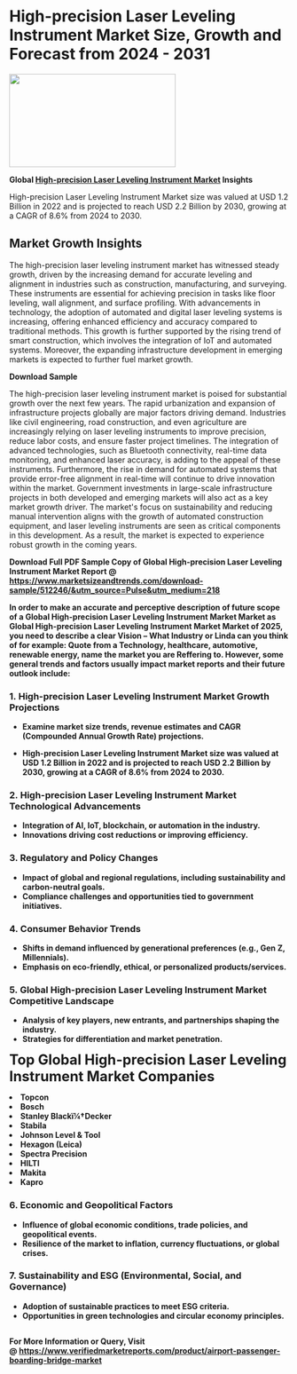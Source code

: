 <H1>High-precision Laser Leveling Instrument Market Size, Growth and Forecast from 2024 - 2031</H1><img class="aligncenter size-medium wp-image-584254" src="https://thirdeyenews.in/wp-content/uploads/2024/09/Global-Market-Research-300x168.jpeg" alt="" width="300" height="168" /><p><strong>Global&nbsp;<a href="https://www.marketsizeandtrends.com/download-sample/512246/&amp;utm_source=Pulse&amp;utm_medium=218">High-precision Laser Leveling Instrument Market</a> Insights</strong></p><p>High-precision Laser Leveling Instrument Market size was valued at USD 1.2 Billion in 2022 and is projected to reach USD 2.2 Billion by 2030, growing at a CAGR of 8.6% from 2024 to 2030.</p><p><h2>Market Growth Insights</h2> <p>The high-precision laser leveling instrument market has witnessed steady growth, driven by the increasing demand for accurate leveling and alignment in industries such as construction, manufacturing, and surveying. These instruments are essential for achieving precision in tasks like floor leveling, wall alignment, and surface profiling. With advancements in technology, the adoption of automated and digital laser leveling systems is increasing, offering enhanced efficiency and accuracy compared to traditional methods. This growth is further supported by the rising trend of smart construction, which involves the integration of IoT and automated systems. Moreover, the expanding infrastructure development in emerging markets is expected to further fuel market growth.</p> <p><strong>Download Sample</strong></p> <p>The high-precision laser leveling instrument market is poised for substantial growth over the next few years. The rapid urbanization and expansion of infrastructure projects globally are major factors driving demand. Industries like civil engineering, road construction, and even agriculture are increasingly relying on laser leveling instruments to improve precision, reduce labor costs, and ensure faster project timelines. The integration of advanced technologies, such as Bluetooth connectivity, real-time data monitoring, and enhanced laser accuracy, is adding to the appeal of these instruments. Furthermore, the rise in demand for automated systems that provide error-free alignment in real-time will continue to drive innovation within the market. Government investments in large-scale infrastructure projects in both developed and emerging markets will also act as a key market growth driver. The market's focus on sustainability and reducing manual intervention aligns with the growth of automated construction equipment, and laser leveling instruments are seen as critical components in this development. As a result, the market is expected to experience robust growth in the coming years.</p> <p><strong></p><p><span class=""><strong>Download Full PDF Sample Copy of Global High-precision Laser Leveling Instrument Market Report</strong> @ <a href="https://www.marketsizeandtrends.com/download-sample/512246/&amp;utm_source=Pulse&amp;utm_medium=218" target="_blank">https://www.marketsizeandtrends.com/download-sample/512246/&amp;utm_source=Pulse&amp;utm_medium=218</a></span></p><p>In order to make an accurate and perceptive description of future scope of a Global&nbsp;High-precision Laser Leveling Instrument Market Market as Global&nbsp;High-precision Laser Leveling Instrument Market Market of 2025, you need to describe a clear Vision &ndash; What Industry or Linda can you think of for example: Quote from a Technology, healthcare, automotive, renewable energy, name the market you are Reffering to. However, some general trends and factors usually impact market reports and their future outlook include:</p><h3>1.&nbsp;<strong>High-precision Laser Leveling Instrument Market Growth Projections</strong></h3><ul><li>Examine market size trends, revenue estimates and CAGR (Compounded Annual Growth Rate) projections.</li><li><p>High-precision Laser Leveling Instrument Market size was valued at USD 1.2 Billion in 2022 and is projected to reach USD 2.2 Billion by 2030, growing at a CAGR of 8.6% from 2024 to 2030.</p></li></ul><h3>2.&nbsp;<strong>High-precision Laser Leveling Instrument Market Technological Advancements</strong></h3><ul><li>Integration of AI, IoT, blockchain, or automation in the industry.</li><li>Innovations driving cost reductions or improving efficiency.</li></ul><h3>3.&nbsp;<strong>Regulatory and Policy Changes</strong></h3><ul><li>Impact of global and regional regulations, including sustainability and carbon-neutral goals.</li><li>Compliance challenges and opportunities tied to government initiatives.</li></ul><h3>4.&nbsp;<strong>Consumer Behavior Trends</strong></h3><ul><li>Shifts in demand influenced by generational preferences (e.g., Gen Z, Millennials).</li><li>Emphasis on eco-friendly, ethical, or personalized products/services.</li></ul><h3>5.&nbsp;<strong>Global High-precision Laser Leveling Instrument Market Competitive Landscape</strong></h3><ul><li>Analysis of key players, new entrants, and partnerships shaping the industry.</li><li>Strategies for differentiation and market penetration.</li></ul><p data-pm-slice="1 1 []"><span style="color: inherit; font-family: inherit; font-size: 25px;">Top Global High-precision Laser Leveling Instrument Market Companies</span></p><div class="" data-test-id=""><p><li>Topcon</li><li> Bosch</li><li> Stanley Blackï¼†Decker</li><li> Stabila</li><li> Johnson Level & Tool</li><li> Hexagon (Leica)</li><li> Spectra Precision</li><li> HILTI</li><li> Makita</li><li> Kapro</li></p></div><h3>6.&nbsp;<strong>Economic and Geopolitical Factors</strong></h3><ul><li>Influence of global economic conditions, trade policies, and geopolitical events.</li><li>Resilience of the market to inflation, currency fluctuations, or global crises.</li></ul><h3>7.&nbsp;<strong>Sustainability and ESG (Environmental, Social, and Governance)</strong></h3><ul><li>Adoption of sustainable practices to meet ESG criteria.</li><li>Opportunities in green technologies and circular economy principles.</li></ul><h2><strong style="font-size: 14px;">For More Information or Query, Visit @&nbsp;</strong><a style="background-color: #ffffff; font-size: 14px;" href="https://www.marketsizeandtrends.com/report/high-precision-laser-leveling-instrument-market/" target="_blank">https://www.verifiedmarketreports.com/product/airport-passenger-boarding-bridge-market</a></h2>
